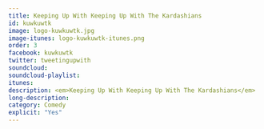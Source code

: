 ```yaml
---
title: Keeping Up With Keeping Up With The Kardashians
id: kuwkuwtk
image: logo-kuwkuwtk.jpg
image-itunes: logo-kuwkuwtk-itunes.png
order: 3
facebook: kuwkuwtk
twitter: tweetingupwith
soundcloud: 
soundcloud-playlist: 
itunes: 
description: <em>Keeping Up With Keeping Up With The Kardashians</em>  is a podcast by Hannah Rachel Cruickshank and Jeffrey Khan, two comedians, one obsessed, one oblivious.
long-description: 
category: Comedy
explicit: "Yes"
---
```


